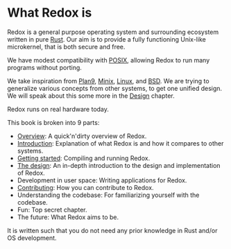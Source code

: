 What Redox is
=============

Redox is a general purpose operating system and surrounding ecosystem written in pure [Rust]. Our aim is to provide a fully functioning Unix-like microkernel, that is both secure and free.

We have modest compatibility with [POSIX], allowing Redox to run many programs without porting.

We take inspiration from [Plan9], [Minix], [Linux], and [BSD]. We are trying to generalize various concepts from other systems, to get one unified design. We will speak about this some more in the [Design] chapter.

Redox runs on real hardware today.

This book is broken into 9 parts:

- [Overview]: A quick'n'dirty overview of Redox.
- [Introduction]: Explanation of what Redox is and how it compares to other systems.
- [Getting started]: Compiling and running Redox.
- [The design]: An in-depth introduction to the design and implementation of Redox.
- Development in user space: Writing applications for Redox.
- [Contributing]: How you can contribute to Redox.
- Understanding the codebase: For familiarizing yourself with the codebase.
- Fun: Top secret chapter.
- The future: What Redox aims to be.

It is written such that you do not need any prior knowledge in Rust and/or OS development.

[Rust]:  https://www.rust-lang.org  
[POSIX]: https://en.wikipedia.org/wiki/POSIX
[Plan9]: http://plan9.bell-labs.com/plan9/index.html
[Minix]: http://www.minix3.org/
[Linux]: https://en.wikipedia.org/wiki/Linux
[BSD]: http://www.bsd.org/

[Design]: ./design/design.html
[Overview]: ./overview/welcome.html
[Introduction]: ./introduction/why_redox.html
[Getting started]: ./getting_started/preparing_the_build.html
[The design]: ./design/design.html
[Contributing]: ./contributing/chat.html
